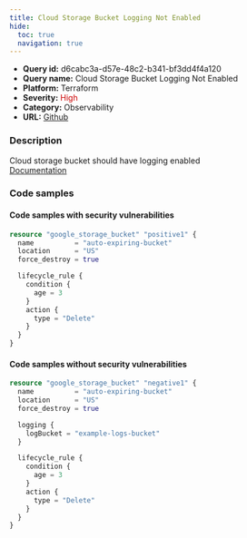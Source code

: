 ```yaml
---
title: Cloud Storage Bucket Logging Not Enabled
hide:
  toc: true
  navigation: true
---
```


<style>
  .highlight .hll {
    background-color: #ff171742;
  }
  .md-content {
    max-width: 1100px;
    margin: 0 auto;
  }
</style>

-   **Query id:** d6cabc3a-d57e-48c2-b341-bf3dd4f4a120
-   **Query name:** Cloud Storage Bucket Logging Not Enabled
-   **Platform:** Terraform
-   **Severity:** <span style="color:#C00">High</span>
-   **Category:** Observability
-   **URL:** [Github](https://github.com/Checkmarx/kics/tree/master/assets/queries/terraform/gcp/cloud_storage_bucket_logging_not_enabled)

### Description
Cloud storage bucket should have logging enabled<br>
[Documentation](https://registry.terraform.io/providers/hashicorp/google/latest/docs/resources/storage_bucket#log_bucket)

### Code samples
#### Code samples with security vulnerabilities
```tf title="Positive test num. 1 - tf file" hl_lines="1"
resource "google_storage_bucket" "positive1" {
  name          = "auto-expiring-bucket"
  location      = "US"
  force_destroy = true

  lifecycle_rule {
    condition {
      age = 3
    }
    action {
      type = "Delete"
    }
  }
}

```


#### Code samples without security vulnerabilities
```tf title="Negative test num. 1 - tf file"
resource "google_storage_bucket" "negative1" {
  name          = "auto-expiring-bucket"
  location      = "US"
  force_destroy = true

  logging {
	logBucket = "example-logs-bucket"
  }

  lifecycle_rule {
    condition {
      age = 3
    }
    action {
      type = "Delete"
    }
  }
}
```
